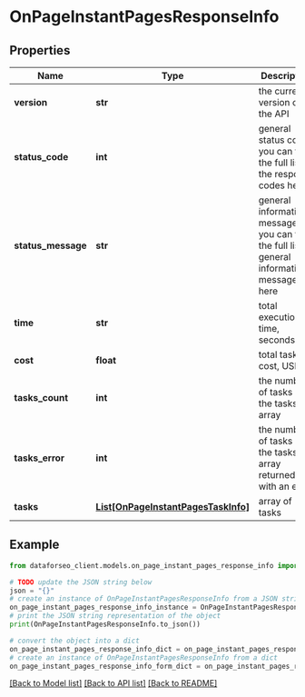# OnPageInstantPagesResponseInfo


## Properties

Name | Type | Description | Notes
------------ | ------------- | ------------- | -------------
**version** | **str** | the current version of the API | [optional] 
**status_code** | **int** | general status code you can find the full list of the response codes here | [optional] 
**status_message** | **str** | general informational message you can find the full list of general informational messages here | [optional] 
**time** | **str** | total execution time, seconds | [optional] 
**cost** | **float** | total tasks cost, USD | [optional] 
**tasks_count** | **int** | the number of tasks in the tasks array | [optional] 
**tasks_error** | **int** | the number of tasks in the tasks array returned with an error | [optional] 
**tasks** | [**List[OnPageInstantPagesTaskInfo]**](OnPageInstantPagesTaskInfo.md) | array of tasks | [optional] 

## Example

```python
from dataforseo_client.models.on_page_instant_pages_response_info import OnPageInstantPagesResponseInfo

# TODO update the JSON string below
json = "{}"
# create an instance of OnPageInstantPagesResponseInfo from a JSON string
on_page_instant_pages_response_info_instance = OnPageInstantPagesResponseInfo.from_json(json)
# print the JSON string representation of the object
print(OnPageInstantPagesResponseInfo.to_json())

# convert the object into a dict
on_page_instant_pages_response_info_dict = on_page_instant_pages_response_info_instance.to_dict()
# create an instance of OnPageInstantPagesResponseInfo from a dict
on_page_instant_pages_response_info_form_dict = on_page_instant_pages_response_info.from_dict(on_page_instant_pages_response_info_dict)
```
[[Back to Model list]](../README.md#documentation-for-models) [[Back to API list]](../README.md#documentation-for-api-endpoints) [[Back to README]](../README.md)


